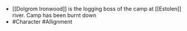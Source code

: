 
 - [[Dolgrom Ironwood]]  is the logging boss of the camp at [[Estolen]]  river. Camp has been burnt down
 - #Character #Allignment
